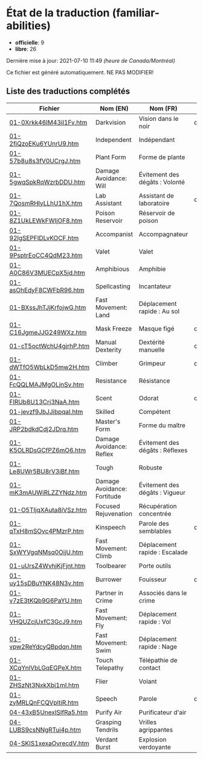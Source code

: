 # État de la traduction (familiar-abilities)

 * **officielle**: 9
 * **libre**: 26


Dernière mise à jour: 2021-07-10 11:49 *(heure de Canada/Montréal)*

Ce fichier est généré automatiquement. NE PAS MODIFIER!
## Liste des traductions complétés

| Fichier   | Nom (EN)    | Nom (FR)    | État |
|-----------|-------------|-------------|:----:|
|[01-0Xrkk46IM43iI1Fv.htm](familiar-abilities/01-0Xrkk46IM43iI1Fv.htm)|Darkvision|Vision dans le noir|officielle|
|[01-2fiQzoEKu6YUnrU9.htm](familiar-abilities/01-2fiQzoEKu6YUnrU9.htm)|Independent|Indépendant|libre|
|[01-57b8u8s3fV0UCrgJ.htm](familiar-abilities/01-57b8u8s3fV0UCrgJ.htm)|Plant Form|Forme de plante|libre|
|[01-5gwqSpkRqWzrbDDU.htm](familiar-abilities/01-5gwqSpkRqWzrbDDU.htm)|Damage Avoidance: Will|Évitement des dégâts : Volonté|libre|
|[01-7QosmRHlyLLhU1hX.htm](familiar-abilities/01-7QosmRHlyLLhU1hX.htm)|Lab Assistant|Assistant de laboratoire|officielle|
|[01-8Z1UkLEWkFWIjOF8.htm](familiar-abilities/01-8Z1UkLEWkFWIjOF8.htm)|Poison Reservoir|Réservoir de poison|libre|
|[01-92lgSEPFIDLvKOCF.htm](familiar-abilities/01-92lgSEPFIDLvKOCF.htm)|Accompanist|Accompagnateur|libre|
|[01-9PsptrEoCC4QdM23.htm](familiar-abilities/01-9PsptrEoCC4QdM23.htm)|Valet|Valet|libre|
|[01-A0C86V3MUECpX5jd.htm](familiar-abilities/01-A0C86V3MUECpX5jd.htm)|Amphibious|Amphibie|libre|
|[01-asOhEdyF8CWFbR96.htm](familiar-abilities/01-asOhEdyF8CWFbR96.htm)|Spellcasting|Incantateur|libre|
|[01-BXssJhTJjKrfojwG.htm](familiar-abilities/01-BXssJhTJjKrfojwG.htm)|Fast Movement: Land|Déplacement rapide : Au sol|libre|
|[01-C16JgmeJJG249WXz.htm](familiar-abilities/01-C16JgmeJJG249WXz.htm)|Mask Freeze|Masque figé|officielle|
|[01-cT5octWchU4gjrhP.htm](familiar-abilities/01-cT5octWchU4gjrhP.htm)|Manual Dexterity|Dextérité manuelle|officielle|
|[01-dWTfO5WbLkD5mw2H.htm](familiar-abilities/01-dWTfO5WbLkD5mw2H.htm)|Climber|Grimpeur|officielle|
|[01-FcQQLMAJMgOLjnSv.htm](familiar-abilities/01-FcQQLMAJMgOLjnSv.htm)|Resistance|Résistance|libre|
|[01-FlRUb8U13Crj3NaA.htm](familiar-abilities/01-FlRUb8U13Crj3NaA.htm)|Scent|Odorat|officielle|
|[01-jevzf9JbJJibpqaI.htm](familiar-abilities/01-jevzf9JbJJibpqaI.htm)|Skilled|Compétent|libre|
|[01-JRP2bdkdCdj2JDrq.htm](familiar-abilities/01-JRP2bdkdCdj2JDrq.htm)|Master's Form|Forme du maître|libre|
|[01-K5OLRDsGCfPZ6mO6.htm](familiar-abilities/01-K5OLRDsGCfPZ6mO6.htm)|Damage Avoidance: Reflex|Évitement des dégâts : Réflexes|libre|
|[01-Le8UWr5BU8rV3iBf.htm](familiar-abilities/01-Le8UWr5BU8rV3iBf.htm)|Tough|Robuste|libre|
|[01-mK3mAUWiRLZZYNdz.htm](familiar-abilities/01-mK3mAUWiRLZZYNdz.htm)|Damage Avoidance: Fortitude|Évitement des dégâts : Vigueur|libre|
|[01-O5TIjqXAuta8iVSz.htm](familiar-abilities/01-O5TIjqXAuta8iVSz.htm)|Focused Rejuvenation|Récupération concentrée|libre|
|[01-qTxH8mSOvc4PMzrP.htm](familiar-abilities/01-qTxH8mSOvc4PMzrP.htm)|Kinspeech|Parole des semblables|officielle|
|[01-SxWYVgqNMsq0OijU.htm](familiar-abilities/01-SxWYVgqNMsq0OijU.htm)|Fast Movement: Climb|Déplacement rapide : Escalade|libre|
|[01-uUrsZ4WvhjKjFjnt.htm](familiar-abilities/01-uUrsZ4WvhjKjFjnt.htm)|Toolbearer|Porte outils|libre|
|[01-uy15sDBuYNK48N3v.htm](familiar-abilities/01-uy15sDBuYNK48N3v.htm)|Burrower|Fouisseur|officielle|
|[01-v7zE3tKQb9G6PaYU.htm](familiar-abilities/01-v7zE3tKQb9G6PaYU.htm)|Partner in Crime|Associés dans le crime|libre|
|[01-VHQUZcjUxfC3GcJ9.htm](familiar-abilities/01-VHQUZcjUxfC3GcJ9.htm)|Fast Movement: Fly|Déplacement rapide : Vol|libre|
|[01-vpw2ReYdcyQBpdqn.htm](familiar-abilities/01-vpw2ReYdcyQBpdqn.htm)|Fast Movement: Swim|Déplacement rapide : Nage|libre|
|[01-XCqYnlVbLGqEGPeX.htm](familiar-abilities/01-XCqYnlVbLGqEGPeX.htm)|Touch Telepathy|Télépathie de contact|libre|
|[01-ZHSzNt3NxkXbj1mI.htm](familiar-abilities/01-ZHSzNt3NxkXbj1mI.htm)|Flier|Volant|libre|
|[01-zyMRLQnFCQVpltiR.htm](familiar-abilities/01-zyMRLQnFCQVpltiR.htm)|Speech|Parole|officielle|
|[04-43xB5UnexISlfRa5.htm](familiar-abilities/04-43xB5UnexISlfRa5.htm)|Purify Air|Purificateur d'air|libre|
|[04-LUBS9csNNgRTui4p.htm](familiar-abilities/04-LUBS9csNNgRTui4p.htm)|Grasping Tendrils|Vrilles agrippantes|libre|
|[04-SKIS1xexaOvrecdV.htm](familiar-abilities/04-SKIS1xexaOvrecdV.htm)|Verdant Burst|Explosion verdoyante|libre|
